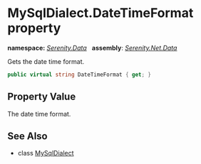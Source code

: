 # MySqlDialect.DateTimeFormat property
**namespace:** *[Serenity.Data](../../README.md#serenity.data-namespace)*   **assembly**: *[Serenity.Net.Data](../../README.md)*

Gets the date time format.

```csharp
public virtual string DateTimeFormat { get; }
```

## Property Value

The date time format.

## See Also

* class [MySqlDialect](../MySqlDialect.md)